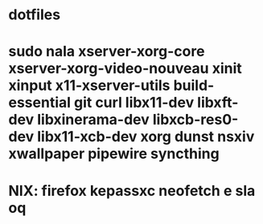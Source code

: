 # dotfiles

# sudo nala xserver-xorg-core xserver-xorg-video-nouveau xinit xinput x11-xserver-utils build-essential git curl libx11-dev libxft-dev libxinerama-dev libxcb-res0-dev libx11-xcb-dev xorg dunst nsxiv xwallpaper pipewire syncthing

# NIX: firefox kepassxc neofetch e sla oq
